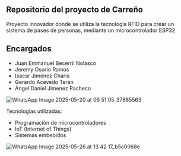 ## Repositorio del proyecto de Carreño

Proyecto innovador donde se utiliza la tecnología RFID para crear un sistema de pases de personas, mediante un microcontrolador ESP32

## Encargados
- Juan Emmanuel Becerril Nolasco
- Jeremy Osorio Ramos
- Isacar Jimenez Charis
- Gerardo Acevedo Terán
- Ángel Daniel Jimenez Pacheco


![WhatsApp Image 2025-05-20 at 09 51 05_37885563](https://github.com/user-attachments/assets/cca5149b-91f2-436c-8dad-012fd8be5009)

Tecnologías utilizadas:
- Programación de microcontroladores
- IoT (Internet of Things)
- Sistemas embebidos

![WhatsApp Image 2025-05-26 at 13 42 17_b5c0068e](https://github.com/user-attachments/assets/c59a7279-2ad3-4c8c-ac31-54bac52fd310)

